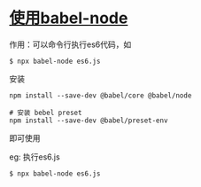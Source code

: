 # [使用babel-node](https://babeljs.io/docs/babel-node) 
作用：可以命令行执行es6代码，如
```
$ npx babel-node es6.js
```

安装
```
npm install --save-dev @babel/core @babel/node

# 安装 bebel preset
npm install --save-dev @babel/preset-env
```

即可使用


eg: 执行es6.js
```
$ npx babel-node es6.js

```